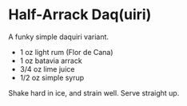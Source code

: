 Half-Arrack Daq(uiri)
=====================
A funky simple daquiri variant.

- 1 oz light rum (Flor de Cana)
- 1 oz batavia arrack
- 3/4 oz lime juice
- 1/2 oz simple syrup

Shake hard in ice, and strain well. Serve straight up.
